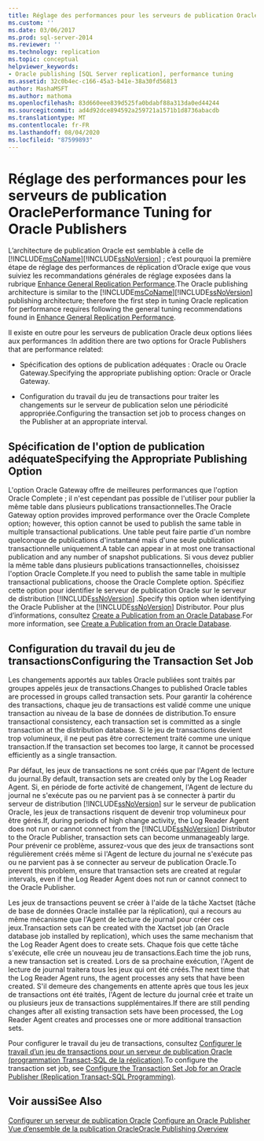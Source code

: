 ```yaml
---
title: Réglage des performances pour les serveurs de publication Oracle | Microsoft Docs
ms.custom: ''
ms.date: 03/06/2017
ms.prod: sql-server-2014
ms.reviewer: ''
ms.technology: replication
ms.topic: conceptual
helpviewer_keywords:
- Oracle publishing [SQL Server replication], performance tuning
ms.assetid: 32c0b4ec-c166-45a3-b41e-38a30fd56813
author: MashaMSFT
ms.author: mathoma
ms.openlocfilehash: 83d660eee839d525fa0bdabf88a313da0ed44244
ms.sourcegitcommit: ad4d92dce894592a259721a1571b1d8736abacdb
ms.translationtype: MT
ms.contentlocale: fr-FR
ms.lasthandoff: 08/04/2020
ms.locfileid: "87599893"
---
```

# <a name="performance-tuning-for-oracle-publishers"></a><span data-ttu-id="592cc-102">Réglage des performances pour les serveurs de publication Oracle</span><span class="sxs-lookup"><span data-stu-id="592cc-102">Performance Tuning for Oracle Publishers</span></span>
  <span data-ttu-id="592cc-103">L’architecture de publication Oracle est semblable à celle de [!INCLUDE[msCoName](../../../includes/msconame-md.md)][!INCLUDE[ssNoVersion](../../../includes/ssnoversion-md.md)] ; c’est pourquoi la première étape de réglage des performances de réplication d’Oracle exige que vous suiviez les recommandations générales de réglage exposées dans la rubrique [Enhance General Replication Performance](../administration/enhance-general-replication-performance.md).</span><span class="sxs-lookup"><span data-stu-id="592cc-103">The Oracle publishing architecture is similar to the [!INCLUDE[msCoName](../../../includes/msconame-md.md)][!INCLUDE[ssNoVersion](../../../includes/ssnoversion-md.md)] publishing architecture; therefore the first step in tuning Oracle replication for performance requires following the general tuning recommendations found in [Enhance General Replication Performance](../administration/enhance-general-replication-performance.md).</span></span>  
  
 <span data-ttu-id="592cc-104">Il existe en outre pour les serveurs de publication Oracle deux options liées aux performances :</span><span class="sxs-lookup"><span data-stu-id="592cc-104">In addition there are two options for Oracle Publishers that are performance related:</span></span>  
  
-   <span data-ttu-id="592cc-105">Spécification des options de publication adéquates : Oracle ou Oracle Gateway.</span><span class="sxs-lookup"><span data-stu-id="592cc-105">Specifying the appropriate publishing option: Oracle or Oracle Gateway.</span></span>  
  
-   <span data-ttu-id="592cc-106">Configuration du travail du jeu de transactions pour traiter les changements sur le serveur de publication selon une périodicité appropriée.</span><span class="sxs-lookup"><span data-stu-id="592cc-106">Configuring the transaction set job to process changes on the Publisher at an appropriate interval.</span></span>  
  
## <a name="specifying-the-appropriate-publishing-option"></a><span data-ttu-id="592cc-107">Spécification de l'option de publication adéquate</span><span class="sxs-lookup"><span data-stu-id="592cc-107">Specifying the Appropriate Publishing Option</span></span>  
 <span data-ttu-id="592cc-108">L'option Oracle Gateway offre de meilleures performances que l'option Oracle Complete ; il n'est cependant pas possible de l'utiliser pour publier la même table dans plusieurs publications transactionnelles.</span><span class="sxs-lookup"><span data-stu-id="592cc-108">The Oracle Gateway option provides improved performance over the Oracle Complete option; however, this option cannot be used to publish the same table in multiple transactional publications.</span></span> <span data-ttu-id="592cc-109">Une table peut faire partie d'un nombre quelconque de publications d'instantané mais d'une seule publication transactionnelle uniquement.</span><span class="sxs-lookup"><span data-stu-id="592cc-109">A table can appear in at most one transactional publication and any number of snapshot publications.</span></span> <span data-ttu-id="592cc-110">Si vous devez publier la même table dans plusieurs publications transactionnelles, choisissez l'option Oracle Complete.</span><span class="sxs-lookup"><span data-stu-id="592cc-110">If you need to publish the same table in multiple transactional publications, choose the Oracle Complete option.</span></span> <span data-ttu-id="592cc-111">Spécifiez cette option pour identifier le serveur de publication Oracle sur le serveur de distribution [!INCLUDE[ssNoVersion](../../../includes/ssnoversion-md.md)] .</span><span class="sxs-lookup"><span data-stu-id="592cc-111">Specify this option when identifying the Oracle Publisher at the [!INCLUDE[ssNoVersion](../../../includes/ssnoversion-md.md)] Distributor.</span></span> <span data-ttu-id="592cc-112">Pour plus d’informations, consultez [Create a Publication from an Oracle Database](../publish/create-a-publication-from-an-oracle-database.md).</span><span class="sxs-lookup"><span data-stu-id="592cc-112">For more information, see [Create a Publication from an Oracle Database](../publish/create-a-publication-from-an-oracle-database.md).</span></span>  
  
## <a name="configuring-the-transaction-set-job"></a><span data-ttu-id="592cc-113">Configuration du travail du jeu de transactions</span><span class="sxs-lookup"><span data-stu-id="592cc-113">Configuring the Transaction Set Job</span></span>  
 <span data-ttu-id="592cc-114">Les changements apportés aux tables Oracle publiées sont traités par groupes appelés jeux de transactions.</span><span class="sxs-lookup"><span data-stu-id="592cc-114">Changes to published Oracle tables are processed in groups called transaction sets.</span></span> <span data-ttu-id="592cc-115">Pour garantir la cohérence des transactions, chaque jeu de transactions est validé comme une unique transaction au niveau de la base de données de distribution.</span><span class="sxs-lookup"><span data-stu-id="592cc-115">To ensure transactional consistency, each transaction set is committed as a single transaction at the distribution database.</span></span> <span data-ttu-id="592cc-116">Si le jeu de transactions devient trop volumineux, il ne peut pas être correctement traité comme une unique transaction.</span><span class="sxs-lookup"><span data-stu-id="592cc-116">If the transaction set becomes too large, it cannot be processed efficiently as a single transaction.</span></span>  
  
 <span data-ttu-id="592cc-117">Par défaut, les jeux de transactions ne sont créés que par l'Agent de lecture du journal.</span><span class="sxs-lookup"><span data-stu-id="592cc-117">By default, transaction sets are created only by the Log Reader Agent.</span></span> <span data-ttu-id="592cc-118">Si, en période de forte activité de changement, l'Agent de lecture du journal ne s'exécute pas ou ne parvient pas à se connecter à partir du serveur de distribution [!INCLUDE[ssNoVersion](../../../includes/ssnoversion-md.md)] sur le serveur de publication Oracle, les jeux de transactions risquent de devenir trop volumineux pour être gérés.</span><span class="sxs-lookup"><span data-stu-id="592cc-118">If, during periods of high change activity, the Log Reader Agent does not run or cannot connect from the [!INCLUDE[ssNoVersion](../../../includes/ssnoversion-md.md)] Distributor to the Oracle Publisher, transaction sets can become unmanageably large.</span></span> <span data-ttu-id="592cc-119">Pour prévenir ce problème, assurez-vous que des jeux de transactions sont régulièrement créés même si l'Agent de lecture du journal ne s'exécute pas ou ne parvient pas à se connecter au serveur de publication Oracle.</span><span class="sxs-lookup"><span data-stu-id="592cc-119">To prevent this problem, ensure that transaction sets are created at regular intervals, even if the Log Reader Agent does not run or cannot connect to the Oracle Publisher.</span></span>  
  
 <span data-ttu-id="592cc-120">Les jeux de transactions peuvent se créer à l'aide de la tâche Xactset (tâche de base de données Oracle installée par la réplication), qui a recours au même mécanisme que l'Agent de lecture de journal pour créer ces jeux.</span><span class="sxs-lookup"><span data-stu-id="592cc-120">Transaction sets can be created with the Xactset job (an Oracle database job installed by replication), which uses the same mechanism that the Log Reader Agent does to create sets.</span></span> <span data-ttu-id="592cc-121">Chaque fois que cette tâche s'exécute, elle crée un nouveau jeu de transactions.</span><span class="sxs-lookup"><span data-stu-id="592cc-121">Each time the job runs, a new transaction set is created.</span></span> <span data-ttu-id="592cc-122">Lors de sa prochaine exécution, l'Agent de lecture de journal traitera tous les jeux qui ont été créés.</span><span class="sxs-lookup"><span data-stu-id="592cc-122">The next time that the Log Reader Agent runs, the agent processes any sets that have been created.</span></span> <span data-ttu-id="592cc-123">S'il demeure des changements en attente après que tous les jeux de transactions ont été traités, l'Agent de lecture du journal crée et traite un ou plusieurs jeux de transactions supplémentaires.</span><span class="sxs-lookup"><span data-stu-id="592cc-123">If there are still pending changes after all existing transaction sets have been processed, the Log Reader Agent creates and processes one or more additional transaction sets.</span></span>  
  
 <span data-ttu-id="592cc-124">Pour configurer le travail du jeu de transactions, consultez [Configurer le travail d’un jeu de transactions pour un serveur de publication Oracle &#40;programmation Transact-SQL de la réplication&#41;](../administration/configure-the-transaction-set-job-for-an-oracle-publisher.md).</span><span class="sxs-lookup"><span data-stu-id="592cc-124">To configure the transaction set job, see [Configure the Transaction Set Job for an Oracle Publisher &#40;Replication Transact-SQL Programming&#41;](../administration/configure-the-transaction-set-job-for-an-oracle-publisher.md).</span></span>  
  
## <a name="see-also"></a><span data-ttu-id="592cc-125">Voir aussi</span><span class="sxs-lookup"><span data-stu-id="592cc-125">See Also</span></span>  
 <span data-ttu-id="592cc-126">[Configurer un serveur de publication Oracle](configure-an-oracle-publisher.md) </span><span class="sxs-lookup"><span data-stu-id="592cc-126">[Configure an Oracle Publisher](configure-an-oracle-publisher.md) </span></span>  
 [<span data-ttu-id="592cc-127">Vue d’ensemble de la publication Oracle</span><span class="sxs-lookup"><span data-stu-id="592cc-127">Oracle Publishing Overview</span></span>](oracle-publishing-overview.md)  
  
  
